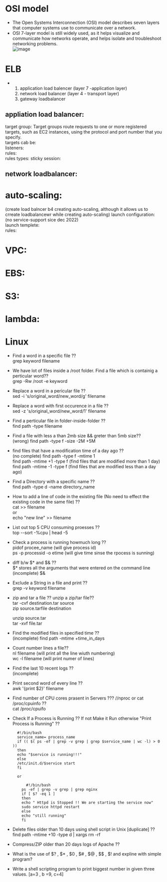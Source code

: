 # OSI model  
* The Open Systems Interconnection (OSI) model describes seven layers that computer systems use to communicate over a network.  
* OSI 7-layer model is still widely used, as it helps visualize and communicate how networks operate, and helps isolate and troubleshoot networking problems.  
![image](https://user-images.githubusercontent.com/104769185/217046137-7e1b111e-a978-4e78-9c32-76041bd8ff32.png)  
# ELB  
* 1. application load balencer (layer 7 -application layer)  
  2. network load balancer  (layer 4 - transport layer)   
  3. gateway loadbalancer  
## appliation load balancer:  
target group: Target groups route requests to one or more registered targets, such as EC2 instances, using the protocol and port number that you specify.  
              targets cab be:    
listeners:  
rules:    
      rules types:
      sticky session:  
      
## network loadbalancer:

# auto-scaling:
(create load balncer b4 creating auto-scaling, although it allows us to crreate loadbalancewr while creating auto-scaling)
launch configuration: (no service-support sice dec 2022)    
launch templete:  
rules:  
# VPC:


# EBS:

# S3:

# lambda:  




# Linux
- Find a word in a specific file ??  
    grep keyword filename
- We have lot of files inside a /root folder. Find a file which is containig a perticular word??  
    grep -Rw /root -e keyword
- Replace a word in a pericular file ??  
    sed -i 's/original_word/new_word/g' filename
- Replace a word with first occurence in a file ??  
    sed -z 's/original_word/new_word/1' filename
- Find a perticular file in folder-inside-folder ??  
    find path -type filename
- Find a file with less a than 2mb size && greter than 5mb size??  
    (wrong) find path -type f -size -2M +5M
- find files that have a modification time of a day ago ??  
    (no complete) find path -type f -mtime 1  
    find path -mtime +1 -type f    (find files that are modified more than 1 day)  
    find path -mtime -1 -type f    (find files that are modified less than a day ago)  
- Find a Directory with a specific name ??  
    find path -type d -name directory_name
- How to add a line of code in the existing file (No need to effect the existing code in the same file) ??  
     cat >> filename  
     or  
     echo "new line" >> filename  
- List out top 5 CPU consuming proesses ??  
    top --sort -%cpu | head -5
- Check a process is running howmuch long ??  
    pidof procee_name           (will give process id)  
    ps -p processid -o etime         (will give time sinse the rpocess is sunning)  
    
- diff b/w $* and $& ??  
    $* stores all the arguments that were entered on the command line  
    (incomplete) $&   
- Exclude a String in a file and print ??  
    grep -v keyword filename  
- zip and tar a file ?? unzip a zip/tar file??  
    tar -cvf destination.tar source  
    zip source.tarfile destination  
    
    unzip source.tar  
    tar -xvf file.tar  
- Find the modified files in specified time ??  
   (incomplete) find path -mtime +time_in_days  
- Count number lines a file??  
    nl filename      (will print all the line wiuth numbering)  
    wc -l filename    (will print numer of lines)  
- Find the last 10 recent logs ??  
    (incomplete)
- Print second word of every line ??  
    awk '{print $2}' filename
- Find number of CPU cores prasent in Servers ??? //nproc or cat /proc/cpuinfo ??  
    cat /proc/cpuifo
- Check If a Process is Running ?? If not Make it Run otherwise "Print Process is Running" ??

        #!/bin/bash
        service_name= process_name
        if (( $( ps -ef | grep -v grep | grep $service_name | wc -l) > 0 ))
        then 
        echo "$service is running!!!"
        else
        /etc/init.d/$service start
        fi
        
        or 
        
        	#!/bin/bash
          ps -ef | grep -v grep | grep nginx
          if [ $? -eq 1 ]
          then
          echo " Httpd is Stopped !! We are starting the service now"
          sudo service httpd restart
          else
          echo "still running"
          fi
          
- Delete files older than 10 days using shell script in Unix [duplicate] ??  
          find path -mtime +10 -type d | xargs rm -rf 
- Compress/ZIP older than 20 days logs of Apache ??
- What is the use of  $? , $* , $0 , $# , $@ , $$ , $! and expline with simple program?


- Write a shell scripting program to print biggest number in given three values. [a=3 , b =9, c=4]

